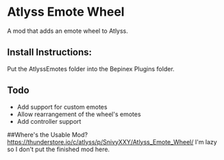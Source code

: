 # Atlyss Emote Wheel
A mod that adds an emote wheel to Atlyss. 

## Install Instructions:
Put the AtlyssEmotes folder into the Bepinex Plugins folder.

## Todo
- Add support for custom emotes
- Allow rearrangement of the wheel's emotes
- Add controller support

##Where's the Usable Mod?
https://thunderstore.io/c/atlyss/p/SnivyXXY/Atlyss_Emote_Wheel/
I'm lazy so I don't put the finished mod here.
